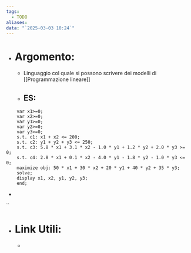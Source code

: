```yaml
---
tags:
  - TODO
aliases: 
data: "`2025-03-03 10:24`"
---
```

- # Argomento:
	- Linguaggio col quale si possono scrivere dei modelli di [[Programmazione lineare]] 
	- ## ES:
```MathProg
	var x1>=0;
	var x2>=0;
	var y1>=0;
	var y2>=0;
	var y3>=0;
	s.t. c1: x1 + x2 <= 200;
	s.t. c2: y1 + y2 + y3 <= 250;
	s.t. c3: 5.8 * x1 + 3.1 * x2 - 1.0 * y1 + 1.2 * y2 + 2.0 * y3 >= 0;
	s.t. c4: 2.8 * x1 + 0.1 * x2 - 4.0 * y1 - 1.8 * y2 - 1.0 * y3 <= 0;
	maximize obj: 50 * x1 + 30 * x2 + 20 * y1 + 40 * y2 + 35 * y3;
	solve;
	display x1, x2, y1, y2, y3;
	end;
```
- 
``
- # Link Utili:
	- 